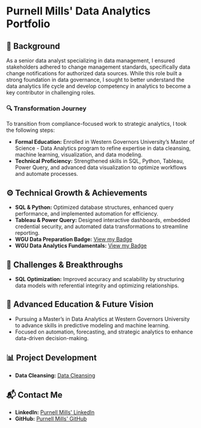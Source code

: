 # **Purnell Mills' Data Analytics Portfolio**  

## **📖 Background**  
As a senior data analyst specializing in data management, I ensured stakeholders adhered to change management standards, specifically data change notifications for authorized data sources. While this role built a strong foundation in data governance, I sought to better understand the data analytics life cycle and develop competency in analytics to become a key contributor in challenging roles.  

### **🔍 Transformation Journey**  
To transition from compliance-focused work to strategic analytics, I took the following steps:  
- **Formal Education:** Enrolled in Western Governors University’s Master of Science - Data Analytics program to refine expertise in data cleansing, machine learning, visualization, and data modeling.  
- **Technical Proficiency:** Strengthened skills in SQL, Python, Tableau, Power Query, and advanced data visualization to optimize workflows and automate processes.  

## **⚙️ Technical Growth & Achievements**  
- **SQL & Python:** Optimized database structures, enhanced query performance, and implemented automation for efficiency.  
- **Tableau & Power Query:** Designed interactive dashboards, embedded credential security, and automated data transformations to streamline reporting.  
- **WGU Data Preparation Badge:** [View my Badge](https://api.badgr.io/public/assertions/Cygxa4ZjTKC87qv3PDcy9g?identity__email=pmil269%40wgu.edu)
- **WGU Data Analytics Fundamentals:** [View my Badge](https://api.badgr.io/public/assertions/9ubInScxRdi4N__yJoNujA?identity__email=pmil269%40wgu.edu) 

## **🚀 Challenges & Breakthroughs**  
- **SQL Optimization:** Improved accuracy and scalability by structuring data models with referential integrity and optimizing relationships.  

## **🎯 Advanced Education & Future Vision**  
- Pursuing a Master’s in Data Analytics at Western Governors University to advance skills in predictive modeling and machine learning.  
- Focused on automation, forecasting, and strategic analytics to enhance data-driven decision-making.  

## **📊 Project Development**  
- **Data Cleansing:** [Data Cleansing](https://github.com/purnellmills-analytics/data-cleaning-project)

## **📬 Contact Me**  
- **LinkedIn:** [Purnell Mills' LinkedIn](https://www.linkedin.com/in/purnell-mills-analytics)  
- **GitHub:** [Purnell Mills' GitHub](https://github.com/purnellmills-analytics)  
